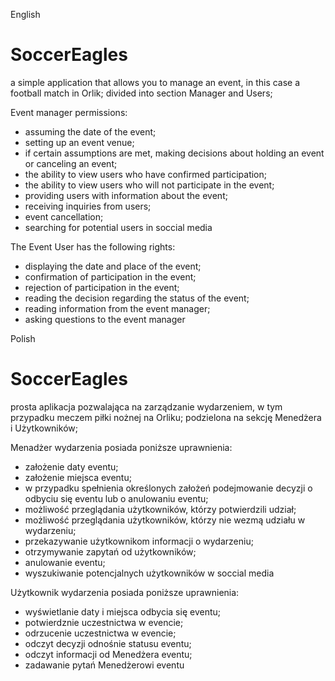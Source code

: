 English

# SoccerEagles
a simple application that allows you to manage an event, in this case a football match in Orlik;
divided into section Manager and Users;

Event manager permissions:
- assuming the date of the event;
- setting up an event venue;
- if certain assumptions are met, making decisions about holding an event or canceling an event;
- the ability to view users who have confirmed participation;
- the ability to view users who will not participate in the event;
- providing users with information about the event;
- receiving inquiries from users;
- event cancellation;
- searching for potential users in soccial media

The Event User has the following rights:
- displaying the date and place of the event;
- confirmation of participation in the event;
- rejection of participation in the event;
- reading the decision regarding the status of the event;
- reading information from the event manager;
- asking questions to the event manager

Polish

# SoccerEagles
prosta aplikacja pozwalająca na zarządzanie wydarzeniem, w tym przypadku meczem piłki nożnej na Orliku;
podzielona na sekcję Menedżera i Użytkowników;

Menadżer wydarzenia posiada poniższe uprawnienia:
- założenie daty eventu;
- założenie miejsca eventu;
- w przypadku spełnienia określonych założeń podejmowanie decyzji o odbyciu się eventu lub o anulowaniu eventu;
- możliwość przeglądania użytkowników, którzy potwierdzili udział;
- możliwość przeglądania użytkowników, którzy nie wezmą udziału w wydarzeniu;
- przekazywanie użytkownikom informacji o wydarzeniu;
- otrzymywanie zapytań od użytkowników;
- anulowanie eventu;
- wyszukiwanie potencjalnych użytkowników w soccial media

Użytkownik wydarzenia posiada poniższe uprawnienia:
- wyświetlanie daty i miejsca odbycia się eventu;
- potwierdznie uczestnictwa w evencie;
- odrzucenie uczestnictwa w evencie;
- odczyt decyzji odnośnie statusu eventu;
- odczyt informacji od Menedżera eventu;
- zadawanie pytań Menedżerowi eventu
